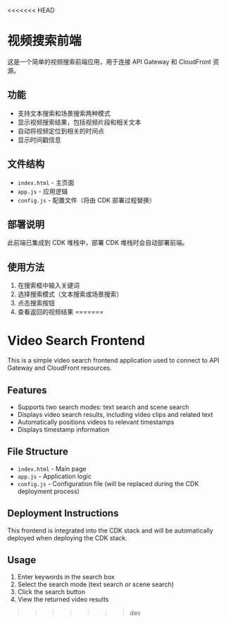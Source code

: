 <<<<<<< HEAD
# 视频搜索前端

这是一个简单的视频搜索前端应用，用于连接 API Gateway 和 CloudFront 资源。

## 功能

- 支持文本搜索和场景搜索两种模式
- 显示视频搜索结果，包括视频片段和相关文本
- 自动将视频定位到相关的时间点
- 显示时间戳信息

## 文件结构

- `index.html` - 主页面
- `app.js` - 应用逻辑
- `config.js` - 配置文件（将由 CDK 部署过程替换）

## 部署说明

此前端已集成到 CDK 堆栈中，部署 CDK 堆栈时会自动部署前端。

## 使用方法

1. 在搜索框中输入关键词
2. 选择搜索模式（文本搜索或场景搜索）
3. 点击搜索按钮
4. 查看返回的视频结果
=======
# Video Search Frontend

This is a simple video search frontend application used to connect to API Gateway and CloudFront resources.

## Features

- Supports two search modes: text search and scene search
- Displays video search results, including video clips and related text
- Automatically positions videos to relevant timestamps
- Displays timestamp information

## File Structure

- `index.html` - Main page
- `app.js` - Application logic
- `config.js` - Configuration file (will be replaced during the CDK deployment process)

## Deployment Instructions

This frontend is integrated into the CDK stack and will be automatically deployed when deploying the CDK stack.

## Usage

1. Enter keywords in the search box
2. Select the search mode (text search or scene search)
3. Click the search button
4. View the returned video results
>>>>>>> dev
